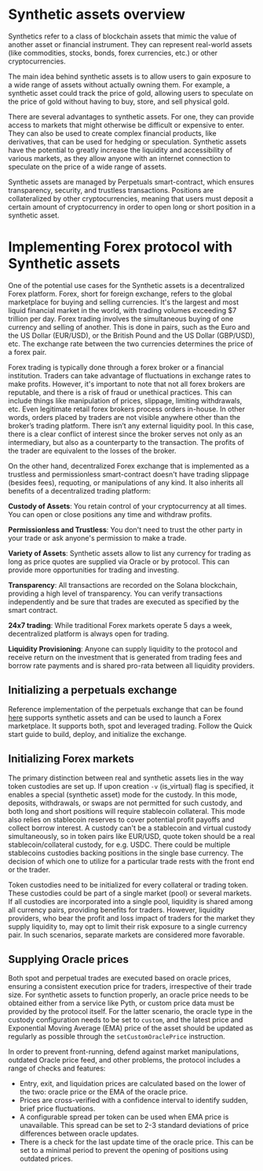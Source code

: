 # Synthetic assets overview

Synthetics refer to a class of blockchain assets that mimic the value of another asset or financial instrument. They can represent real-world assets (like commodities, stocks, bonds, forex currencies, etc.) or other cryptocurrencies.

The main idea behind synthetic assets is to allow users to gain exposure to a wide range of assets without actually owning them. For example, a synthetic asset could track the price of gold, allowing users to speculate on the price of gold without having to buy, store, and sell physical gold.

There are several advantages to synthetic assets. For one, they can provide access to markets that might otherwise be difficult or expensive to enter. They can also be used to create complex financial products, like derivatives, that can be used for hedging or speculation. Synthetic assets have the potential to greatly increase the liquidity and accessibility of various markets, as they allow anyone with an internet connection to speculate on the price of a wide range of assets.

Synthetic assets are managed by Perpetuals smart-contract, which ensures transparency, security, and trustless transactions. Positions are collateralized by other cryptocurrencies, meaning that users must deposit a certain amount of cryptocurrency in order to open long or short position in a synthetic asset.

# Implementing Forex protocol with Synthetic assets

One of the potential use cases for the Synthetic assets is a decentralized Forex platform. Forex, short for foreign exchange, refers to the global marketplace for buying and selling currencies. It's the largest and most liquid financial market in the world, with trading volumes exceeding $7 trillion per day. Forex trading involves the simultaneous buying of one currency and selling of another. This is done in pairs, such as the Euro and the US Dollar (EUR/USD), or the British Pound and the US Dollar (GBP/USD), etc. The exchange rate between the two currencies determines the price of a forex pair.

Forex trading is typically done through a forex broker or a financial institution. Traders can take advantage of fluctuations in exchange rates to make profits. However, it's important to note that not all forex brokers are reputable, and there is a risk of fraud or unethical practices. This can include things like manipulation of prices, slippage, limiting withdrawals, etc. Even legitimate retail forex brokers process orders in-house. In other words, orders placed by traders are not visible anywhere other than the broker’s trading platform. There isn’t any external liquidity pool. In this case, there is a clear conflict of interest since the broker serves not only as an intermediary, but also as a counterparty to the transaction. The profits of the trader are equivalent to the losses of the broker.

On the other hand, decentralized Forex exchange that is implemented as a trustless and permissionless smart-contract doesn't have trading slippage (besides fees), requoting, or manipulations of any kind. It also inherits all benefits of a decentralized trading platform:

**Custody of Assets**: You retain control of your cryptocurrency at all times. You can open or close positions any time and withdraw profits.

**Permissionless and Trustless**: You don't need to trust the other party in your trade or ask anyone's permission to make a trade.

**Variety of Assets**: Synthetic assets allow to list any currency for trading as long as price quotes are supplied via Oracle or by protocol. This can provide more opportunities for trading and investing.

**Transparency**: All transactions are recorded on the Solana blockchain, providing a high level of transparency. You can verify transactions independently and be sure that trades are executed as specified by the smart contract.

**24x7 trading**: While traditional Forex markets operate 5 days a week, decentralized platform is always open for trading.

**Liquidity Provisioning**: Anyone can supply liquidity to the protocol and receive return on the investment that is generated from trading fees and borrow rate payments and is shared pro-rata between all liquidity providers.

## Initializing a perpetuals exchange

Reference implementation of the perpetuals exchange that can be found [here](https://github.com/solana-labs/perpetuals) supports synthetic assets and can be used to launch a Forex marketplace. It supports both, spot and leveraged trading. Follow the Quick start guide to build, deploy, and initialize the exchange.

## Initializing Forex markets

The primary distinction between real and synthetic assets lies in the way token custodies are set up. If upon creation `-v` (is_virtual) flag is specified, it enables a special (synthetic asset) mode for the custody. In this mode, deposits, withdrawals, or swaps are not permitted for such custody, and both long and short positions will require stablecoin collateral. This mode also relies on stablecoin reserves to cover potential profit payoffs and collect borrow interest. A custody can't be a stablecoin and virtual custody simultaneously, so in token pairs like EUR/USD, quote token should be a real stablecoin/collateral custody, for e.g. USDC. There could be multiple stablecoins custodies backing positions in the single base currency. The decision of which one to utilize for a particular trade rests with the front end or the trader.

Token custodies need to be initialized for every collateral or trading token. These custodies could be part of a single market (pool) or several markets. If all custodies are incorporated into a single pool, liquidity is shared among all currency pairs, providing benefits for traders. However, liquidity providers, who bear the profit and loss impact of traders for the market they supply liquidity to, may opt to limit their risk exposure to a single currency pair. In such scenarios, separate markets are considered more favorable.

## Supplying Oracle prices

Both spot and perpetual trades are executed based on oracle prices, ensuring a consistent execution price for traders, irrespective of their trade size. For synthetic assets to function properly, an oracle price needs to be obtained either from a service like Pyth, or custom price data must be provided by the protocol itself. For the latter scenario, the oracle type in the custody configuration needs to be set to `custom`, and the latest price and Exponential Moving Average (EMA) price of the asset should be updated as regularly as possible through the `setCustomOraclePrice` instruction.

In order to prevent front-running, defend against market manipulations, outdated Oracle price feed, and other problems, the protocol includes a range of checks and features:

- Entry, exit, and liquidation prices are calculated based on the lower of the two: oracle price or the EMA of the oracle price.
- Prices are cross-verified with a confidence interval to identify sudden, brief price fluctuations.
- A configurable spread per token can be used when EMA price is unavailable. This spread can be set to 2-3 standard deviations of price differences between oracle updates.
- There is a check for the last update time of the oracle price. This can be set to a minimal period to prevent the opening of positions using outdated prices.
